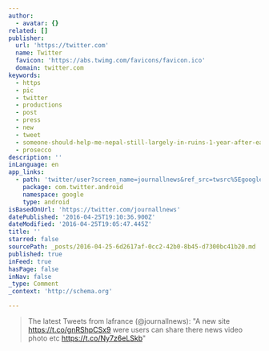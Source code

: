 ```yaml
---
author:
  - avatar: {}
related: []
publisher:
  url: 'https://twitter.com'
  name: Twitter
  favicon: 'https://abs.twimg.com/favicons/favicon.ico'
  domain: twitter.com
keywords:
  - https
  - pic
  - twitter
  - productions
  - post
  - press
  - new
  - tweet
  - someone-should-help-me-nepal-still-largely-in-ruins-1-year-after-earthquake
  - prosecco
description: ''
inLanguage: en
app_links:
  - path: 'twitter/user?screen_name=journallnews&ref_src=twsrc%5Egoogle%7Ctwcamp%5Eandroidseo%7Ctwgr%5Eprofile'
    package: com.twitter.android
    namespace: google
    type: android
isBasedOnUrl: 'https://twitter.com/journallnews'
datePublished: '2016-04-25T19:10:36.900Z'
dateModified: '2016-04-25T19:05:47.445Z'
title: ''
starred: false
sourcePath: _posts/2016-04-25-6d2617af-0cc2-42b0-8b45-d7300bc41b20.md
published: true
inFeed: true
hasPage: false
inNav: false
_type: Comment
_context: 'http://schema.org'

---
```

> The latest Tweets from lafrance (@journallnews): "A new site https://t.co/gnRShpCSx9 were users can share there news video photo etc https://t.co/Ny7z6eLSkb"